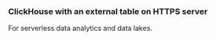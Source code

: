 ### ClickHouse with an external table on HTTPS server

For serverless data analytics and data lakes.

